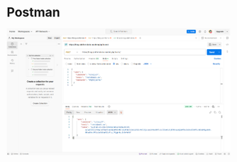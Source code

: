 # Postman
![Регистрация](https://github.com/Babaganjan/Postman/blob/main/img/%D0%A1%D0%BD%D0%B8%D0%BC%D0%BE%D0%BA%20%D1%8D%D0%BA%D1%80%D0%B0%D0%BD%D0%B0%202024-12-13%20143045.png)
